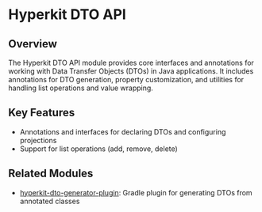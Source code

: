 # Hyperkit DTO API

## Overview
The Hyperkit DTO API module provides core interfaces and annotations for working with Data Transfer Objects (DTOs) in Java applications. It includes annotations for DTO generation, property customization, and utilities for handling list operations and value wrapping.

## Key Features
- Annotations and interfaces for declaring DTOs and configuring projections
- Support for list operations (add, remove, delete)

## Related Modules
- [hyperkit-dto-generator-plugin](../hyperkit-dto-generator-plugin/README.md): Gradle plugin for generating DTOs from annotated classes

